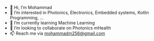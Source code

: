 - 👋 Hi, I’m Mohammad
- 👀 I’m interested in Photonics, Electronics, Embedded systems, Kotlin Programming, ...
- 🌱 I’m currently learning Machine Learning
- 💞️ I’m looking to collaborate on Photonics mHealth
- 📫 Reach me via mohammadm256@gmail.com

